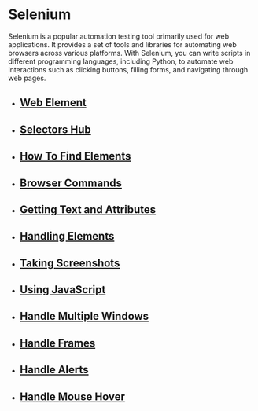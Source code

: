 # Selenium

Selenium is a popular automation testing tool primarily used for web applications. It provides a set of tools and libraries for automating web browsers across various platforms. With Selenium, you can write scripts in different programming languages, including Python, to automate web interactions such as clicking buttons, filling forms, and navigating through web pages.

- ## [Web Element](docs/selenium/web_element.md)
- ## [Selectors Hub](docs/selenium/selectors_hub.md)
- ## [How To Find Elements](docs/selenium/how_to_find_elements.md)
- ## [Browser Commands](docs/selenium/browser_commands.md)
- ## [Getting Text and Attributes](docs/selenium/get_text_and_attributes.md)
- ## [Handling Elements](docs/selenium/handling_elements.md)
- ## [Taking Screenshots](docs/selenium/taking_screenshots.md)
- ## [Using JavaScript](docs/selenium/using_javascript.md)
- ## [Handle Multiple Windows](docs/selenium/handle_multiple_windows.md)
- ## [Handle Frames](docs/selenium/handle_frames.md)
- ## [Handle Alerts](docs/selenium/handle_alerts.md)
- ## [Handle Mouse Hover](docs/selenium/handle_mouse_hover.md)
